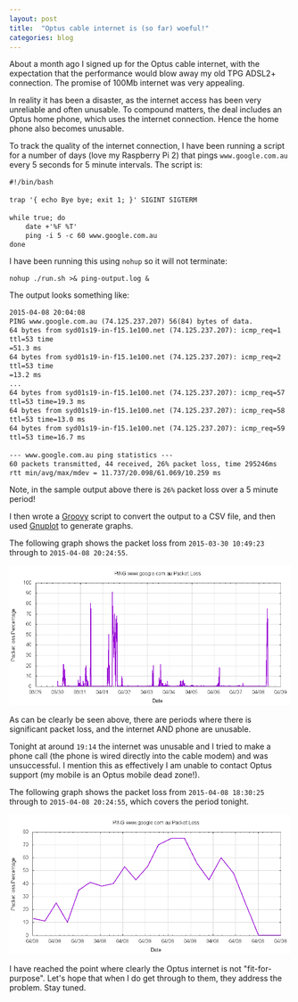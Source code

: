 ```yaml
---
layout: post
title:  "Optus cable internet is (so far) woeful!"
categories: blog
---
```


About a month ago I signed up for the Optus cable internet, with the expectation that the performance would blow away my old TPG ADSL2+ connection. The promise of 100Mb internet was very appealing.

In reality it has been a disaster, as the internet access has been very unreliable and often unusable. To compound matters, the deal includes an Optus home phone, which uses the internet connection. Hence the home phone also becomes unusable.

To track the quality of the internet connection, I have been running a script for a number of days (love my Raspberry Pi 2) that pings `www.google.com.au` every 5 seconds for 5 minute intervals. The script is:

    #!/bin/bash
    
    trap '{ echo Bye bye; exit 1; }' SIGINT SIGTERM
    
    while true; do
        date +'%F %T'
        ping -i 5 -c 60 www.google.com.au
    done

I have been running this using `nohup` so it will not terminate:

    nohup ./run.sh >& ping-output.log &
    
The output looks something like:

    2015-04-08 20:04:08
    PING www.google.com.au (74.125.237.207) 56(84) bytes of data.
    64 bytes from syd01s19-in-f15.1e100.net (74.125.237.207): icmp_req=1 ttl=53 time
    =51.3 ms
    64 bytes from syd01s19-in-f15.1e100.net (74.125.237.207): icmp_req=2 ttl=53 time
    =13.2 ms
    ...
    64 bytes from syd01s19-in-f15.1e100.net (74.125.237.207): icmp_req=57 ttl=53 time=19.3 ms
    64 bytes from syd01s19-in-f15.1e100.net (74.125.237.207): icmp_req=58 ttl=53 time=13.0 ms
    64 bytes from syd01s19-in-f15.1e100.net (74.125.237.207): icmp_req=59 ttl=53 time=16.7 ms
    
    --- www.google.com.au ping statistics ---
    60 packets transmitted, 44 received, 26% packet loss, time 295246ms
    rtt min/avg/max/mdev = 11.737/20.098/61.069/10.259 ms

Note, in the sample output above there is `26%` packet loss over a 5 minute period!

I then wrote a [Groovy](http://groovy-lang.org/) script to convert the output to a CSV file, and then used [Gnuplot](http://www.gnuplot.info/) to generate graphs.

The following graph shows the packet loss from `2015-03-30 10:49:23` through to `2015-04-08 20:24:55`.

![Overall Packet Loss](/images/2015/2015-04-08-overall-loss.png)

As can be clearly be seen above, there are periods where there is significant packet loss, and the internet AND phone are unusable.

Tonight at around `19:14` the internet was unusable and I tried to make a phone call (the phone is wired directly into the cable modem) and was unsuccessful. I mention this as effectively I am unable to contact Optus support (my mobile is an Optus mobile dead zone!).

The following graph shows the packet loss from `2015-04-08 18:30:25` through to `2015-04-08 20:24:55`, which covers the period tonight.

![Tonight's Packet Loss](/images/2015/2015-04-08-tonight-loss.png)

I have reached the point where clearly the Optus internet is not "fit-for-purpose". Let's hope that when I do get through to them, they address the problem. Stay tuned.
